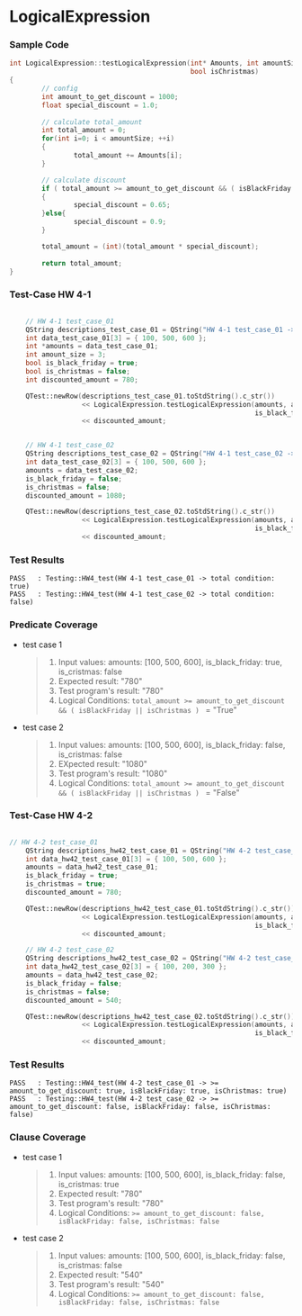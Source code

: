 # LogicalExpression

### Sample Code
```c++
int LogicalExpression::testLogicalExpression(int* Amounts, int amountSize, bool isBlackFriday,
                                             bool isChristmas)
{
        // config
        int amount_to_get_discount = 1000;
        float special_discount = 1.0;
        
        // calculate total_amount
        int total_amount = 0;
        for(int i=0; i < amountSize; ++i)
        {
                total_amount += Amounts[i];
        }

        // calculate discount
        if ( total_amount >= amount_to_get_discount && ( isBlackFriday || isChristmas ) )
        {
                special_discount = 0.65;
        }else{
                special_discount = 0.9;
        }

        total_amount = (int)(total_amount * special_discount);
        
        return total_amount;
}


```


### Test-Case HW 4-1
```c++

    // HW 4-1 test_case_01
    QString descriptions_test_case_01 = QString("HW 4-1 test_case_01 -> total condition: true");
    int data_test_case_01[3] = { 100, 500, 600 };
    int *amounts = data_test_case_01;
    int amount_size = 3;
    bool is_black_friday = true;
    bool is_christmas = false;
    int discounted_amount = 780;

    QTest::newRow(descriptions_test_case_01.toStdString().c_str())
                  << LogicalExpression.testLogicalExpression(amounts, amount_size,
                                                             is_black_friday, is_christmas)
                  << discounted_amount;


    // HW 4-1 test_case_02
    QString descriptions_test_case_02 = QString("HW 4-1 test_case_02 -> total condition: false");
    int data_test_case_02[3] = { 100, 500, 600 };
    amounts = data_test_case_02;
    is_black_friday = false;
    is_christmas = false;
    discounted_amount = 1080;

    QTest::newRow(descriptions_test_case_02.toStdString().c_str())
                  << LogicalExpression.testLogicalExpression(amounts, amount_size,
                                                             is_black_friday, is_christmas)
                  << discounted_amount;
```


### Test Results
```
PASS   : Testing::HW4_test(HW 4-1 test_case_01 -> total condition: true)
PASS   : Testing::HW4_test(HW 4-1 test_case_02 -> total condition: false)
```


### Predicate Coverage  
* test case 1 
    >1. Input values: amounts: [100, 500, 600], is_black_friday: true, is_cristmas: false
    >2. Expected result: "780"
    >3. Test program's result: "780"
    >4. Logical Conditions: `total_amount >= amount_to_get_discount && ( isBlackFriday || isChristmas ) ` = "True"
* test case 2
    >1. Input values: amounts: [100, 500, 600], is_black_friday: false, is_cristmas: false 
    >2. EXpected result: "1080"
    >3. Test program's result: "1080"
    >4. Logical Conditions: `total_amount >= amount_to_get_discount && ( isBlackFriday || isChristmas ) ` = "False"
    
    
### Test-Case HW 4-2
```c++

// HW 4-2 test_case_01
    QString descriptions_hw42_test_case_01 = QString("HW 4-2 test_case_01 -> >= amount_to_get_discount: true, isBlackFriday: true, isChristmas: true");
    int data_hw42_test_case_01[3] = { 100, 500, 600 };
    amounts = data_hw42_test_case_01;
    is_black_friday = true;
    is_christmas = true;
    discounted_amount = 780;

    QTest::newRow(descriptions_hw42_test_case_01.toStdString().c_str())
                  << LogicalExpression.testLogicalExpression(amounts, amount_size,
                                                             is_black_friday, is_christmas)
                  << discounted_amount;

    // HW 4-2 test_case_02
    QString descriptions_hw42_test_case_02 = QString("HW 4-2 test_case_02 -> >= amount_to_get_discount: false, isBlackFriday: false, isChristmas: false");
    int data_hw42_test_case_02[3] = { 100, 200, 300 };
    amounts = data_hw42_test_case_02;
    is_black_friday = false;
    is_christmas = false;
    discounted_amount = 540;

    QTest::newRow(descriptions_hw42_test_case_02.toStdString().c_str())
                  << LogicalExpression.testLogicalExpression(amounts, amount_size,
                                                             is_black_friday, is_christmas)
                  << discounted_amount;

```


### Test Results
```
PASS   : Testing::HW4_test(HW 4-2 test_case_01 -> >= amount_to_get_discount: true, isBlackFriday: true, isChristmas: true)
PASS   : Testing::HW4_test(HW 4-2 test_case_02 -> >= amount_to_get_discount: false, isBlackFriday: false, isChristmas: false)
```


### Clause Coverage
* test case 1
    >1. Input values: amounts: [100, 500, 600], is_black_friday: false, is_cristmas: true
    >2. Expected result: "780"
    >3. Test program's result: "780"
    >4. Logical Conditions: `>= amount_to_get_discount: false, isBlackFriday: false, isChristmas: false`
* test case 2
    >1. Input values: amounts: [100, 500, 600], is_black_friday: false, is_cristmas: false
    >2. Expected result: "540"
    >3. Test program's result: "540"
    >4. Logical Conditions: `>= amount_to_get_discount: false, isBlackFriday: false, isChristmas: false`